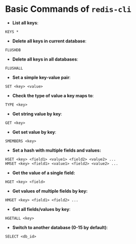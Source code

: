 # Basic Commands of `redis-cli`

* **List all keys**:

```
KEYS *
```

* **Delete all keys in current database**:

```
FLUSHDB
```

* **Delete all keys in all databases**:

```
FLUSHALL
```

* **Set a simple key-value pair**:

```
SET <key> <value>
```

* **Check the type of value a key maps to**:

```
TYPE <key>
```

* **Get string value by key**:

```
GET <key>
```

* **Get set value by key**:

```
SMEMBERS <key>
```

* **Set a hash with multiple fields and values:**

```
HSET <key> <field1> <value1> <field2> <value2> ...
HMSET <key> <field1> <value1> <field2> <value2> ...
```

* **Get the value of a single field:**

```
HGET <key> <field>
```

* **Get values of multiple fields by key:**

```
HMGET <key> <field1> <field2> ...
```

* **Get all fields/values by key**:

```
HGETALL <key>
```

* **Switch to another database (0-15 by default)**:

```
SELECT <db_id>
```
